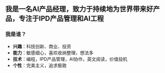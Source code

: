 ## 我是一名AI产品经理，致力于持续地为世界带来好产品，专注于IPD产品管理和AI工程

### 我是谁？
- **兴趣**：科技创新、商业、投资
- **能力**：敏感细心，喜欢收纳整理，想法多
- **技术**：编程，IPD产品管理，AI协作，英文阅读，价值投机
- **个性**：完美主义，追求极致

<!--
**Boen36/boen36** is a ✨ _special_ ✨ repository because its `README.md` (this file) appears on your GitHub profile.

Here are some ideas to get you started:

- 🔭 I’m currently working on ...
- 🌱 I’m currently learning ...
- 👯 I’m looking to collaborate on ...
- 🤔 I’m looking for help with ...
- 💬 Ask me about ...
- 📫 How to reach me: ...
- 😄 Pronouns: ...
- ⚡ Fun fact: ...
-->
